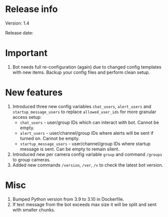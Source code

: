 # Release info

Version: 1.4

Release date:

# Important
1. Bot needs full re-configuration (again) due to changed config templates with new items.
   Backup your config files and perform clean setup.

# New features
1. Introduced three new config variables `chat_users`, `alert_users` and 
`startup_message_users` to replace `allowed_user_ids` for more granular access setup:
   * `chat_users` - user/group IDs which can interact with bot. Cannot be empty.
   * `alert_users` - user/channel/group IDs where alerts will be sent if turned on. Cannot be empty.
   * `startup_message_users` - user/channel/group IDs where startup message is sent. Can be empty to remain silent.
2. Introduced new per camera config variable `group` and command `/groups` to group cameras.
3. Added new commands `/version`, `/ver`, `/v` to check the latest bot version.
   


# Misc
1. Bumped Python version from 3.9 to 3.10 in Dockerfile.
2. If text message from the bot exceeds max size it will be split and sent with smaller chunks.
